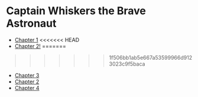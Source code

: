 # Captain Whiskers the Brave Astronaut

- [Chapter 1](chapter1.md)
<<<<<<< HEAD
- [Chapter 2!](chapter2.md)
=======
>>>>>>> 1f506bb1ab5e667a53599966d9123023c9f5baca
- [Chapter 3](chapter3.md)
- [Chapter 2](chapter2.md)
- [Chapter 4](chapter4.md)
